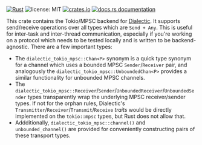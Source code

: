 [![Rust](https://github.com/boltlabs-inc/dialectic/actions/workflows/rust.yml/badge.svg)](https://github.com/boltlabs-inc/dialectic/actions/workflows/rust.yml)
![license: MIT](https://img.shields.io/github/license/boltlabs-inc/dialectic)
[![crates.io](https://img.shields.io/crates/v/dialectic-tokio-mpsc)](https://crates.io/crates/dialectic-tokio-mpsc)
[![docs.rs documentation](https://docs.rs/dialectic-tokio-mpsc/badge.svg)](https://docs.rs/dialectic-tokio-mpsc)

This crate contains the Tokio/MPSC backend for [Dialectic](https://crates.io/crates/dialectic). It
supports send/receive operations over all types which are `Send + Any`. This is useful for
inter-task and inter-thread communication, especially if you're working on a protocol which needs to
be tested locally and is written to be backend-agnostic. There are a few important types:

- The `dialectic_tokio_mpsc::Chan<P>` synonym is a quick type synonym for a channel which uses a
  bounded MPSC `Sender`/`Receiver` pair, and analogously the
  `dialectic_tokio_mpsc::UnboundedChan<P>` provides a similar functionality for unbounded MPSC channels.
- The `dialectic_tokio_mpsc::Receiver`/`Sender`/`UnboundedReceiver`/`UnboundedSender` types
  transparently wrap the underlying MPSC receiver/sender types. If not for the orphan rules,
  Dialectic's `Transmitter`/`Receiver`/`Transmit`/`Receive` *traits* would be directly implemented
  on the `tokio::mpsc` types, but Rust does not allow that.
- Addditionally, `dialectic_tokio_mpsc::channel()` and `unbounded_channel()` are provided for
  conveniently constructing pairs of these transport types.